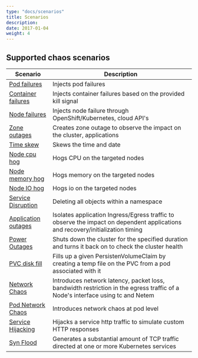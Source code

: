 ```yaml
---
type: "docs/scenarios"
title: Scenarios
description: 
date: 2017-01-04
weight: 4
---
```


## Supported chaos scenarios

| **Scenario**   | **Description** |
| ------------------------------------------- | ------------------------------------------------------------------ |
| [Pod failures](docs/scenarios/pod-scenario/_index.md) | Injects pod failures   |                                      
| [Container failures](docs/scenarios/container-scenario/_index.md) | Injects container failures based on the provided kill signal | 
| [Node failures](docs/scenarios/node-scenarios/_index.md) | Injects node failure through OpenShift/Kubernetes, cloud API's  |
| [Zone outages](docs/scenarios/zone-outage-scenarios/_index.md) | Creates zone outage to observe the impact on the cluster, applications |
| [Time skew](docs/scenarios/time-scenarios/_index.md) | Skews the time and date                            |               
| [Node cpu hog](docs/scenarios/cpu-hog-scenario/_index.md) | Hogs CPU on the targeted nodes |
| [Node memory hog](docs/scenarios/memory-hog-scenario/_index.md) | Hogs memory on the targeted nodes   |                       
| [Node IO hog](docs/scenarios/io-hog-scenario/_index.md) | Hogs io on the targeted nodes              |                       
| [Service Disruption](docs/scenarios/service-disruption-scenarios/_index.md) | Deleting all objects within a namespace          |                 
| [Application outages](docs/scenarios/application-outage/_index.md) | Isolates application Ingress/Egress traffic to observe the impact on dependent applications and recovery/initialization timing  |
| [Power Outages](docs/scenarios/power-outage-scenarios/_index.md) | Shuts down the cluster for the specified duration and turns it back on to check the cluster health |
| [PVC disk fill](docs/scenarios/pvc-scenario/_index.md) | Fills up a given PersistenVolumeClaim by creating a temp file on the PVC from a pod associated with it |
| [Network Chaos](docs/scenarios/network-chaos-scenario/_index.md) | Introduces network latency, packet loss, bandwidth restriction in the egress traffic of a Node's interface using tc and Netem |
| [Pod Network Chaos](docs/scenarios/pod-network-scenario/_index.md) | Introduces network chaos at pod level                        | 
| [Service Hijacking](docs/scenarios/service-hijacking-scenario/_index.md) | Hijacks a service http traffic to simulate custom HTTP responses |
| [Syn Flood](docs/scenarios/syn-flood-scenario/_index.md) | Generates a substantial amount of TCP traffic directed at one or more Kubernetes services |